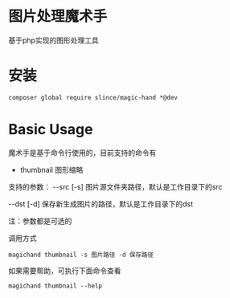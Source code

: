 # 图片处理魔术手

基于php实现的图形处理工具

# 安装
```
composer global require slince/magic-hand *@dev
```

# Basic Usage
魔术手是基于命令行使用的，目前支持的命令有
- thumbnail 图形缩略

支持的参数：
 --src [-s] 图片源文件夹路径，默认是工作目录下的src

 --dst [-d] 保存新生成图片的路径，默认是工作目录下的dst

 注：参数都是可选的

调用方式
```
magichand thumbnail -s 图片路径 -d 保存路径

```
如果需要帮助，可执行下面命令查看
```
magichand thumbnail --help
```



